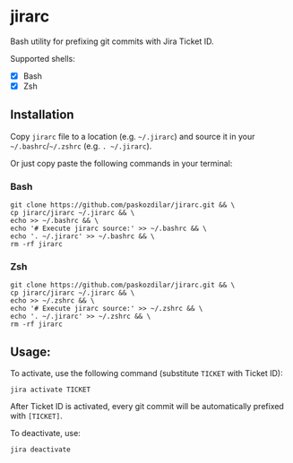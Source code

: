 # jirarc
Bash utility for prefixing git commits with Jira Ticket ID.

Supported shells:
- [x] Bash
- [x] Zsh

## Installation
Copy `jirarc` file to a location (e.g. `~/.jirarc`) and source it in your
`~/.bashrc`/`~/.zshrc` (e.g. `. ~/.jirarc`).

Or just copy paste the following commands in your terminal:

### Bash

    git clone https://github.com/paskozdilar/jirarc.git && \
    cp jirarc/jirarc ~/.jirarc && \
    echo >> ~/.bashrc && \
    echo '# Execute jirarc source:' >> ~/.bashrc && \
    echo '. ~/.jirarc' >> ~/.bashrc && \
    rm -rf jirarc

### Zsh

    git clone https://github.com/paskozdilar/jirarc.git && \
    cp jirarc/jirarc ~/.jirarc && \
    echo >> ~/.zshrc && \
    echo '# Execute jirarc source:' >> ~/.zshrc && \
    echo '. ~/.jirarc' >> ~/.zshrc && \
    rm -rf jirarc

## Usage:
To activate, use the following command (substitute `TICKET` with Ticket ID):

    jira activate TICKET

After Ticket ID is activated, every git commit will be automatically prefixed
with `[TICKET]`.

To deactivate, use:

    jira deactivate

